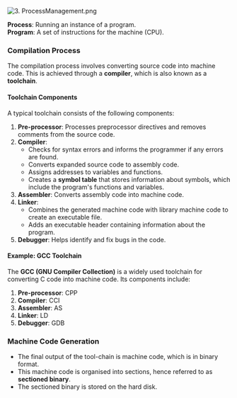 
![3. ProcessManagement.png](ProcessManagement.png)

**Process**: Running an instance of a program.  
**Program**: A set of instructions for the machine (CPU).

### Compilation Process

The compilation process involves converting source code into machine code. This is achieved through a **compiler**, which is also known as a **toolchain**.

#### Toolchain Components

A typical toolchain consists of the following components:

1. **Pre-processor**: Processes preprocessor directives and removes comments from the source code.
2. **Compiler**:
    - Checks for syntax errors and informs the programmer if any errors are found.
    - Converts expanded source code to assembly code.
    - Assigns addresses to variables and functions.
    - Creates a **symbol table** that stores information about symbols, which include the program's functions and variables.
3. **Assembler**: Converts assembly code into machine code.
4. **Linker**:
    - Combines the generated machine code with library machine code to create an executable file.
    - Adds an executable header containing information about the program.
5. **Debugger**: Helps identify and fix bugs in the code.

#### Example: GCC Toolchain

The **GCC (GNU Compiler Collection)** is a widely used toolchain for converting C code into machine code. Its components include:

1. **Pre-processor**: CPP
2. **Compiler**: CCI
3. **Assembler**: AS
4. **Linker**: LD
5. **Debugger**: GDB

### Machine Code Generation

- The final output of the tool-chain is machine code, which is in binary format.
- This machine code is organised into sections, hence referred to as **sectioned binary**.
- The sectioned binary is stored on the hard disk.
